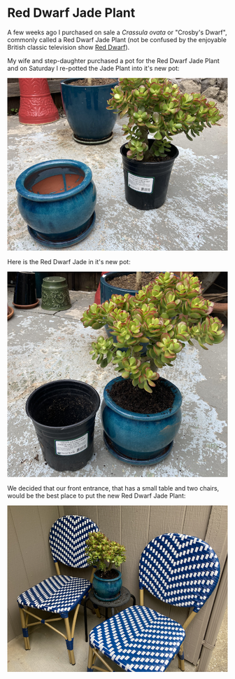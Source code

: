 # Red Dwarf Jade Plant
A few weeks ago I purchased on sale a *Crassula ovata* or "Crosby's Dwarf",
commonly called a Red Dwarf Jade Plant (not be confused by the enjoyable 
British classic television show [Red Dwarf](https://en.wikipedia.org/wiki/Red_Dwarf)).

My wife and step-daughter purchased a pot for the Red Dwarf Jade Plant and on Saturday
I re-potted the Jade Plant into it's new pot:

![Red Dwarf Pre-Potting](/img/02024-06-01_red-dwarf-pre-repotting.png)

Here is the Red Dwarf Jade in it's new pot:

![Red Dwarf new pot](/img/02024-06-01_red-dwarf-new-pot.png)

We decided that our front entrance, that has a small table and two chairs, would be
the best place to put the new Red Dwarf Jade Plant:

![Red Dwarf Jade Plant front steps](/img/02024-06-01_red-dwarf-location.png)
